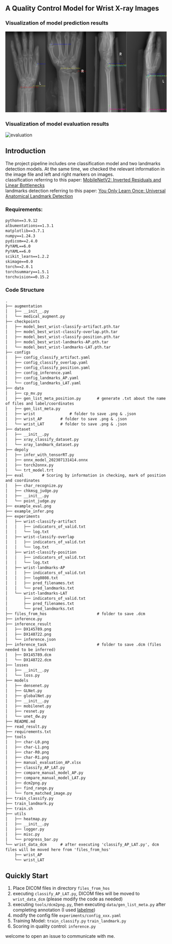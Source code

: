 ## A Quality Control Model for Wrist X-ray Images
### Visualization of model prediction results
![prediction](example_infer.png)
### Visualization of model evaluation results
![evaluation](example_eval.png)
## Introduction
The project pipeline includes one classification model and two landmarks detection models.  At the same time, we checked the relevant information in the image file and left and right markers on images.   
classification referring to this paper: [MobileNetV2: Inverted Residuals and Linear Bottlenecks](https://arxiv.org/pdf/1801.04381.pdf)  
landmarks detection referring to this paper: [You Only Learn Once: Universal Anatomical Landmark Detection](https://arxiv.org/pdf/2103.04657.pdf)  

### Requirements:  
```angular2
python==3.9.12
albumentations==1.3.1
matplotlib==3.7.1
numpy==1.24.3
pydicom==2.4.0
PyYAML==6.0
PyYAML==6.0
scikit_learn==1.2.2
skimage==0.0
torch==2.0.1
torchsummary==1.5.1
torchvision==0.15.2
```
### Code Structure
```angular2
.
├── augmentation
│   ├── __init__.py
│   └── medical_augment.py
├── checkpoints
│   ├── model_best_wrist-classify-artifact.pth.tar
│   ├── model_best_wrist-classify-overlap.pth.tar
│   ├── model_best_wrist-classify-position.pth.tar
│   ├── model_best_wrist-landmarks-AP.pth.tar
│   └── model_best_wrist-landmarks-LAT.pth.tar
├── configs
│   ├── config_classify_artifact.yaml
│   ├── config_classify_overlap.yaml
│   ├── config_classify_position.yaml
│   ├── config_inference.yaml
│   ├── config_landmarks_AP.yaml
│   └── config_landmarks_LAT.yaml
├── data
│   ├── cp_mv.py
│   ├── gen_list_meta_position.py		# generate .txt about the name of files and label/coordinates
│   ├── gen_list_meta.py
│   ├── wrist		        # folder to save .png & .json
│   ├── wrist_AP		# folder to save .png & .json
│   └── wrist_LAT		# folder to save .png & .json
├── dataset
│   ├── __init__.py
│   ├── xray_classify_dataset.py
│   └── xray_landmark_dataset.py
├── depoly
│   ├── infer_with_tensorRT.py
│   ├── onnx_model_202307131414.onnx
│   ├── torch2onnx.py
│   └── trt_model.trt
├── eval		# Scoring by information in checking, mark of position and coordinates
│   ├── char_recognize.py
│   ├── chkmsg_judge.py
│   ├── __init__.py
│   └── point_judge.py
├── example_eval.png
├── example_infer.png
├── experiments
│   ├── wrist-classify-artifact
│   │   ├── indicators_of_valid.txt
│   │   └── log.txt
│   ├── wrist-classify-overlap
│   │   ├── indicators_of_valid.txt
│   │   └── log.txt
│   ├── wrist-classify-position
│   │   ├── indicators_of_valid.txt
│   │   └── log.txt
│   ├── wrist-landmarks-AP
│   │   ├── indicators_of_valid.txt
│   │   ├── log0808.txt
│   │   ├── pred_filenames.txt
│   │   └── pred_landmarks.txt
│   └── wrist-landmarks-LAT
│       ├── indicators_of_valid.txt
│       ├── pred_filenames.txt
│       └── pred_landmarks.txt
├── files_from_hos              	 	# folder to save .dcm
├── inference.py
├── inference_result
│   ├── DX145789.png
│   ├── DX148722.png
│   └── inference.json
├── inference_task              		# folder to save .dcm (files needed to be inferred)
│   ├── DX145789.dcm
│   └── DX148722.dcm
├── losses
│   ├── __init__.py
│   └── loss.py
├── models
│   ├── densenet.py
│   ├── GLNet.py
│   ├── globalNet.py
│   ├── __init__.py
│   ├── mobilenet.py
│   ├── resnet.py
│   └── unet_dw.py
├── README.md
├── read_result.py
├── requirements.txt
├── tools
│   ├── char-L0.png
│   ├── char-L1.png
│   ├── char-R0.png
│   ├── char-R1.png
│   ├── manual_evaluation_AP.xlsx
│   ├── classify_AP_LAT.py
│   ├── compare_manual_model_AP.py
│   ├── compare_manual_model_LAT.py
│   ├── dcm2png.py
│   ├── find_range.py
│   └── form_matched_image.py
├── train_classify.py
├── train_landmark.py
├── train.sh
├── utils
│   ├── heatmap.py
│   ├── __init__.py
│   ├── logger.py
│   ├── misc.py
│   └── progress_bar.py
└── wrist_data_dcm		# after executing 'classify_AP_LAT.py', dcm files will be moved here from 'files_from_hos'
    ├── wrist_AP
    └── wrist_LAT

```
## Quickly Start
1. Place DICOM files in directory `files_from_hos`
2. executing `classify_AP_LAT.py`, DICOM files will be moved to `wrist_data_dcm` (please modify the code as needed)
3. executing `tools/dcm2png.py`, then executing `data/gen_list_meta.py` after completing annotation (I used [labelme](https://github.com/wkentaro/labelme))   
4. modify the config file `experiments/config_xxx.yaml`
5. Training Model: `train_classify.py` `train_landmark.py`
6. Scoring in quality control:  `inference.py`

welcome to open an issue to communicate with me.  
